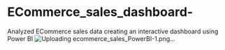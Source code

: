 # ECommerce_sales_dashboard-
 Analyzed ECommerce sales data creating an interactive dashboard using Power BI
![Uploading ecommerce_sales_PowerBI-1.png…]()
